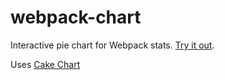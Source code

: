 # webpack-chart

Interactive pie chart for Webpack stats. [Try it out](https://alexkuz.github.io/webpack-chart/).

Uses [Cake Chart](https://github.com/alexkuz/cake-chart)
